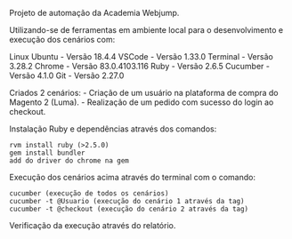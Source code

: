 Projeto de automação da Academia Webjump.

Utilizando-se de ferramentas em ambiente local para o desenvolvimento e execução dos cenários com:

Linux Ubuntu - Versão 18.4.4
VSCode - Versão 1.33.0
Terminal - Versão 3.28.2
Chrome - Versão 83.0.4103.116
Ruby - Versão 2.6.5
Cucumber - Versão 4.1.0
Git - Versão 2.27.0

Criados 2 cenários:
    - Criação de um usuário na plataforma de compra do Magento 2 (Luma).
    - Realização de um pedido com sucesso do login ao checkout.

Instalação Ruby e dependências através dos comandos:

    rvm install ruby (>2.5.0)
    gem install bundler
    add do driver do chrome na gem

Execução dos cenários acima através do terminal com o comando:

    cucumber (execução de todos os cenários)
    cucumber -t @Usuario (execução do cenário 1 através da tag)
    cucumber -t @checkout (execução do cenário 2 através da tag)

Verificação da execução através do relatório.
